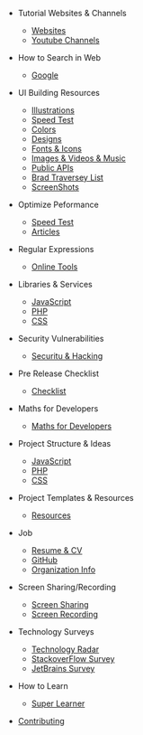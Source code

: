 - Tutorial Websites & Channels

  - [Websites](tutorials/websites.md)
  - [Youtube Channels](tutorials/youtube.md)

- How to Search in Web

  - [Google](search/google.md)

- UI Building Resources

  - [Illustrations](web/illustrations.md)
  - [Speed Test](web/speed.md)
  - [Colors](web/colors.md)
  - [Designs](web/designs.md)
  - [Fonts & Icons](web/icons.md)
  - [Images & Videos & Music](web/images.md)
  - [Public APIs](web/api.md)
  - [Brad Traversey List](https://github.com/bradtraversy/design-resources-for-developers)
  - [ScreenShots](snapshots/index.md)

- Optimize Peformance

  - [Speed Test](web/speed.md)
  - [Articles](perf/index.md)

- Regular Expressions

  - [Online Tools](regex/tools.md)

- Libraries & Services

  - [JavaScript](libraries/js.md)
  - [PHP](libraries/php.md)
  - [CSS](libraries/css.md)

- Security Vulnerabilities

  - [Securitu & Hacking](security/index.md)

- Pre Release Checklist

  - [Checklist](pre-release/index.md)

- Maths for Developers

  - [Maths for Developers](maths/index.md)

- Project Structure & Ideas

  - [JavaScript](project-ideas/js.md)
  - [PHP](project-ideas/php.md)
  - [CSS](project-ideas/css.md)

- Project Templates & Resources

  - [Resources](project-res/index.md)

- Job

  - [Resume & CV](job/resume.md)
  - [GitHub](job/github.md)
  - [Organization Info](web/org.md)

- Screen Sharing/Recording

  - [Screen Sharing]()
  - [Screen Recording]()

- Technology Surveys

  - [Technology Radar](https://www.thoughtworks.com/radar)
  - [StackoverFlow Survey](https://insights.stackoverflow.com/survey)
  - [JetBrains Survey](https://www.jetbrains.com/lp/devecosystem-2020/)

* How to Learn

  - [Super Learner](super_learner/super.md)

* [Contributing](contribution/index.md)
